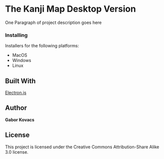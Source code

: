 # The Kanji Map Desktop Version

One Paragraph of project description goes here

### Installing

Installers for the following platforms:

* MacOS
* Windows
* Linux

## Built With

[Electron.js](https://www.electronjs.org/)

## Author

**Gabor Kovacs** 

## License

This project is licensed under the Creative Commons Attribution-Share Alike 3.0 license.
